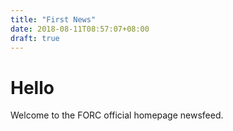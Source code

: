 ```yaml
---
title: "First News"
date: 2018-08-11T08:57:07+08:00
draft: true
---
```

# Hello

Welcome to the FORC official homepage newsfeed.
